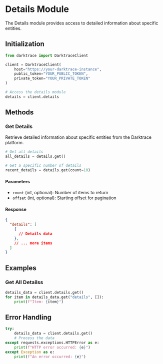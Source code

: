 # Details Module

The Details module provides access to detailed information about specific entities.

## Initialization

```python
from darktrace import DarktraceClient

client = DarktraceClient(
    host="https://your-darktrace-instance",
    public_token="YOUR_PUBLIC_TOKEN",
    private_token="YOUR_PRIVATE_TOKEN"
)

# Access the details module
details = client.details
```

## Methods

### Get Details

Retrieve detailed information about specific entities from the Darktrace platform.

```python
# Get all details
all_details = details.get()

# Get a specific number of details
recent_details = details.get(count=10)
```

#### Parameters

- `count` (int, optional): Number of items to return
- `offset` (int, optional): Starting offset for pagination

#### Response

```json
{
  "details": [
    {
      // Details data
    },
    // ... more items
  ]
}
```

## Examples

### Get All Detailss

```python
details_data = client.details.get()
for item in details_data.get("details", []):
    print(f"Item: {item}")
```

## Error Handling

```python
try:
    details_data = client.details.get()
    # Process the data
except requests.exceptions.HTTPError as e:
    print(f"HTTP error occurred: {e}")
except Exception as e:
    print(f"An error occurred: {e}")
```
